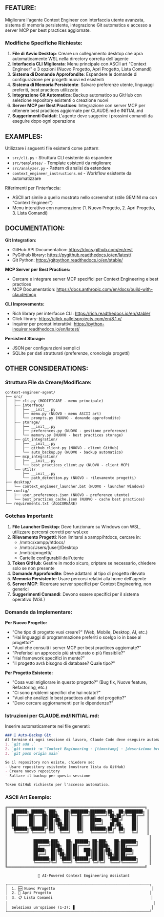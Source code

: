## FEATURE:

Migliorare l'agente Context Engineer con interfaccia utente avanzata, sistema di memoria persistente, integrazione Git automatica e accesso a server MCP per best practices aggiornate.

### Modifiche Specifiche Richieste:

1. **File di Avvio Desktop**: Creare un collegamento desktop che apra automaticamente WSL nella directory corretta dell'agente
2. **Interfaccia CLI Migliorata**: Menu principale con ASCII art "Context Engineer" e 3 opzioni (Nuovo Progetto, Apri Progetto, Lista Comandi)
3. **Sistema di Domande Approfondite**: Espandere le domande di configurazione per progetti nuovi ed esistenti
4. **Sistema di Memoria Persistente**: Salvare preferenze utente, linguaggi preferiti, best practices utilizzate
5. **Integrazione Git Automatica**: Backup automatico su GitHub con selezione repository esistenti o creazione nuovi
6. **Server MCP per Best Practices**: Integrazione con server MCP per ottenere best practices aggiornate per CLAUDE.md e INITIAL.md
7. **Suggerimenti Guidati**: L'agente deve suggerire i prossimi comandi da eseguire dopo ogni operazione

## EXAMPLES:

Utilizzare i seguenti file esistenti come pattern:

- `src/cli.py` - Struttura CLI esistente da espandere
- `src/templates/` - Template esistenti da migliorare
- `src/analyzer.py` - Pattern di analisi da estendere
- `context_engineer_instructions.md` - Workflow esistente da automatizzare

Riferimenti per l'interfaccia:
- ASCII art simile a quello mostrato nello screenshot (stile GEMINI ma con "Context Engineer")
- Menu interattivo con numerazione (1. Nuovo Progetto, 2. Apri Progetto, 3. Lista Comandi)

## DOCUMENTATION:

**Git Integration:**
- GitHub API Documentation: https://docs.github.com/en/rest
- PyGithub library: https://pygithub.readthedocs.io/en/latest/
- Git Python: https://gitpython.readthedocs.io/en/stable/

**MCP Server per Best Practices:**
- Cercare e integrare server MCP specifici per Context Engineering e best practices
- MCP Documentation: https://docs.anthropic.com/en/docs/build-with-claude/mcp

**CLI Improvements:**
- Rich library per interfacce CLI: https://rich.readthedocs.io/en/stable/
- Click library: https://click.palletsprojects.com/en/8.1.x/
- Inquirer per prompt interattivi: https://python-inquirer.readthedocs.io/en/latest/

**Persistent Storage:**
- JSON per configurazioni semplici
- SQLite per dati strutturati (preferenze, cronologia progetti)

## OTHER CONSIDERATIONS:

### Struttura File da Creare/Modificare:

```
context-engineer-agent/
├── src/
│   ├── cli.py (MODIFICARE - menu principale)
│   ├── interface/
│   │   ├── __init__.py
│   │   ├── menu.py (NUOVO - menu ASCII art)
│   │   └── prompts.py (NUOVO - domande approfondite)
│   ├── storage/
│   │   ├── __init__.py
│   │   ├── preferences.py (NUOVO - gestione preferenze)
│   │   └── memory.py (NUOVO - best practices storage)
│   ├── git_integration/
│   │   ├── __init__.py
│   │   ├── github_client.py (NUOVO - client GitHub)
│   │   └── auto_backup.py (NUOVO - backup automatico)
│   ├── mcp_integration/
│   │   ├── __init__.py
│   │   └── best_practices_client.py (NUOVO - client MCP)
│   └── utils/
│       ├── __init__.py
│       └── path_detection.py (NUOVO - rilevamento progetti)
├── desktop/
│   └── context_engineer_launcher.bat (NUOVO - launcher Windows)
├── config/
│   ├── user_preferences.json (NUOVO - preferenze utente)
│   └── best_practices_cache.json (NUOVO - cache best practices)
└── requirements.txt (AGGIORNARE)
```

### Gotchas Importanti:

1. **File Launcher Desktop**: Deve funzionare su Windows con WSL, utilizzare percorsi corretti per wsl.exe
2. **Rilevamento Progetti**: Non limitarsi a xampp/htdocs, cercare in:
   - /mnt/c/xampp/htdocs/
   - /mnt/c/Users/[user]/Desktop
   - /mnt/c/progetti/
   - Cartelle configurabili dall'utente
3. **Token GitHub**: Gestire in modo sicuro, criptare se necessario, chiedere solo se non presente
4. **Domande Approfondite**: Deve adattarsi al tipo di progetto rilevato
5. **Memoria Persistente**: Usare percorsi relativi alla home dell'agente
6. **Server MCP**: Ricercare server specifici per Context Engineering, non generici
7. **Suggerimenti Comandi**: Devono essere specifici per il sistema operativo (WSL)

### Domande da Implementare:

**Per Nuovo Progetto:**
- "Che tipo di progetto vuoi creare?" (Web, Mobile, Desktop, AI, etc.)
- "Hai linguaggi di programmazione preferiti o scelgo io in base al progetto?"
- "Vuoi che consulti i server MCP per best practices aggiornate?"
- "Preferisci un approccio più strutturato o più flessibile?"
- "Hai framework specifici in mente?"
- "Il progetto avrà bisogno di database? Quale tipo?"

**Per Progetto Esistente:**
- "Cosa vuoi migliorare in questo progetto?" (Bug fix, Nuove feature, Refactoring, etc.)
- "Ci sono problemi specifici che hai notato?"
- "Vuoi che analizzi le best practices attuali del progetto?"
- "Devo cercare aggiornamenti per le dipendenze?"

### Istruzioni per CLAUDE.md/INITIAL.md:

Inserire automaticamente nei file generati:

```markdown
### 🔄 Auto-Backup Git
Al termine di ogni sessione di lavoro, Claude Code deve eseguire automaticamente:
1. `git add .`
2. `git commit -m "Context Engineering - [timestamp] - [descrizione breve]"`
3. `git push origin main`

Se il repository non esiste, chiedere se:
- Usare repository esistente (mostrare lista da GitHub)
- Creare nuovo repository
- Saltare il backup per questa sessione

Token GitHub richiesto per l'accesso automatico.
```

### ASCII Art Esempio:

```
╔═══════════════════════════════════════════════════════════════╗
║   ██████╗ ██████╗ ███╗   ██╗████████╗███████╗██╗  ██╗████████╗ ║
║  ██╔════╝██╔═══██╗████╗  ██║╚══██╔══╝██╔════╝╚██╗██╔╝╚══██╔══╝ ║
║  ██║     ██║   ██║██╔██╗ ██║   ██║   █████╗   ╚███╔╝    ██║    ║
║  ██║     ██║   ██║██║╚██╗██║   ██║   ██╔══╝   ██╔██╗    ██║    ║
║  ╚██████╗╚██████╔╝██║ ╚████║   ██║   ███████╗██╔╝ ██╗   ██║    ║
║   ╚═════╝ ╚═════╝ ╚═╝  ╚═══╝   ╚═╝   ╚══════╝╚═╝  ╚═╝   ╚═╝    ║
║                                                                 ║
║            ███████╗███╗   ██╗ ██████╗ ██╗███╗   ██╗███████╗     ║
║            ██╔════╝████╗  ██║██╔════╝ ██║████╗  ██║██╔════╝     ║
║            █████╗  ██╔██╗ ██║██║  ███╗██║██╔██╗ ██║█████╗       ║
║            ██╔══╝  ██║╚██╗██║██║   ██║██║██║╚██╗██║██╔══╝       ║
║            ███████╗██║ ╚████║╚██████╔╝██║██║ ╚████║███████╗     ║
║            ╚══════╝╚═╝  ╚═══╝ ╚═════╝ ╚═╝╚═╝  ╚═══╝╚══════╝     ║
╚═══════════════════════════════════════════════════════════════╝

               🤖 AI-Powered Context Engineering Assistant

┌─────────────────────────────────────────────────────────────────┐
│  1. 🆕 Nuovo Progetto                                            │
│  2. 📂 Apri Progetto                                             │
│  3. 📋 Lista Comandi                                             │
│                                                                   │
│  Seleziona un'opzione (1-3): ▊                                   │
└─────────────────────────────────────────────────────────────────┘
```